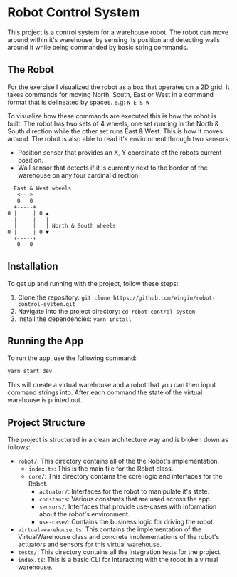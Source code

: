 # Robot Control System

This project is a control system for a warehouse robot. The robot can move around within it's warehouse, by sensing its position and detecting walls around it while being commanded by basic string commands.

## The Robot

For the exercise I visualized the robot as a box that operates on a 2D grid. It takes commands for moving North, South, East or West in a command format that is delineated by spaces. e.g: `N E S W`

To visualize how these commands are executed this is how the robot is built:
The robot has two sets of 4 wheels, one set running in the North & South direction while the other set runs East & West. This is how it moves around.
The robot is also able to read it's environment through two sensors:

- Position sensor that provides an X, Y coordinate of the robots current position.
- Wall sensor that detects if it is currently next to the border of the warehouse on any four cardinal direction.

```
  East & West wheels
   <--->
   0   0
  +-----+
0 |     | 0 ▲
  |     |   |
  |     |   | North & South wheels
0 |     | 0 ▼
  +-----+
   0   0
```

## Installation

To get up and running with the project, follow these steps:

1. Clone the repository: `git clone https://github.com/eingin/robot-control-system.git`
2. Navigate into the project directory: `cd robot-control-system`
3. Install the dependencies: `yarn install`

## Running the App

To run the app, use the following command:

```bash
yarn start:dev
```

This will create a virtual warehouse and a robot that you can then input command strings into. After each command the state of the virtual warehouse is printed out.

## Project Structure

The project is structured in a clean architecture way and is broken down as follows:

- `robot/`: This directory contains all of the the Robot's implementation.
  - `index.ts`: This is the main file for the Robot class.
  - `core/`: This directory contains the core logic and interfaces for the Robot.
    - `actuator/`: Interfaces for the robot to manipulate it's state.
    - `constants`: Various constants that are used across the app.
    - `sensors/`: Interfaces that provide use-cases with information about the robot's environment.
    - `use-case/`: Contains the business logic for driving the robot.
- `virtual-warehouse.ts`: This contains the implementation of the VirtualWarehouse class and concrete implementations of the robot's actuators and sensors for this virtual warehouse.
- `tests/`: This directory contains all the integration tests for the project.
- `index.ts`: This is a basic CLI for interacting with the robot in a virtual warehouse.
